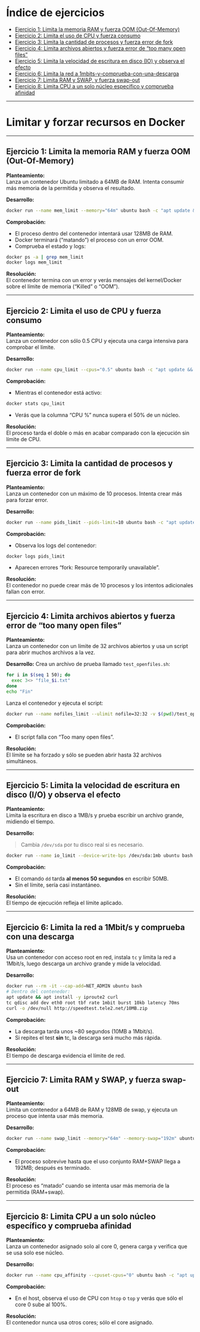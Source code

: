 # Índice de ejercicios

- [Ejercicio 1: Limita la memoria RAM y fuerza OOM (Out-Of-Memory)](#ejercicio-1-limita-la-memoria-ram-y-fuerza-oom-out-of-memory)
- [Ejercicio 2: Limita el uso de CPU y fuerza consumo](#ejercicio-2-limita-el-uso-de-cpu-y-fuerza-consumo)
- [Ejercicio 3: Limita la cantidad de procesos y fuerza error de fork](#ejercicio-3-limita-la-cantidad-de-procesos-y-fuerza-error-de-fork)
- [Ejercicio 4: Limita archivos abiertos y fuerza error de “too many open files”](#ejercicio-4-limita-archivos-abiertos-y-fuerza-error-de-too-many-open-files)
- [Ejercicio 5: Limita la velocidad de escritura en disco (IO) y observa el efecto](#ejercicio-5-limita-la-velocidad-de-escritura-en-disco-io-y-observa-el-efecto)
- [Ejercicio 6: Limita la red a 1mbits-y-comprueba-con-una-descarga](#ejercicio-6-limita-la-red-a-1mbits-y-comprueba-con-una-descarga)
- [Ejercicio 7: Limita RAM y SWAP, y fuerza swap-out](#ejercicio-7-limita-ram-y-swap-y-fuerza-swap-out)
- [Ejercicio 8: Limita CPU a un solo núcleo específico y comprueba afinidad](#ejercicio-8-limita-cpu-a-un-solo-núcleo-específico-y-comprueba-afinidad)

---



# Limitar y forzar recursos en Docker

---

## Ejercicio 1: Limita la memoria RAM y fuerza OOM (Out-Of-Memory)

**Planteamiento:**  
Lanza un contenedor Ubuntu limitado a 64MB de RAM. Intenta consumir más memoria de la permitida y observa el resultado.

**Desarrollo:**
```bash
docker run --name mem_limit --memory="64m" ubuntu bash -c "apt update && apt install -y stress && stress --vm 2 --vm-bytes 128M --timeout 10"
```

**Comprobación:**
- El proceso dentro del contenedor intentará usar 128MB de RAM.
- Docker terminará (“matando”) el proceso con un error OOM.
- Comprueba el estado y logs:
```bash
docker ps -a | grep mem_limit
docker logs mem_limit
```

**Resolución:**  
El contenedor termina con un error y verás mensajes del kernel/Docker sobre el límite de memoria (“Killed” o “OOM”).

---

## Ejercicio 2: Limita el uso de CPU y fuerza consumo

**Planteamiento:**  
Lanza un contenedor con sólo 0.5 CPU y ejecuta una carga intensiva para comprobar el límite.

**Desarrollo:**
```bash
docker run --name cpu_limit --cpus="0.5" ubuntu bash -c "apt update && apt install -y stress && stress --cpu 2 --timeout 10"
```

**Comprobación:**
- Mientras el contenedor está activo:
```bash
docker stats cpu_limit
```
- Verás que la columna “CPU %” nunca supera el 50% de un núcleo.

**Resolución:**  
El proceso tarda el doble o más en acabar comparado con la ejecución sin límite de CPU.

---

## Ejercicio 3: Limita la cantidad de procesos y fuerza error de fork

**Planteamiento:**  
Lanza un contenedor con un máximo de 10 procesos. Intenta crear más para forzar error.

**Desarrollo:**
```bash
docker run --name pids_limit --pids-limit=10 ubuntu bash -c "apt update && apt install -y stress && stress --fork 20 --timeout 10"
```

**Comprobación:**
- Observa los logs del contenedor:
```bash
docker logs pids_limit
```
- Aparecen errores “fork: Resource temporarily unavailable”.

**Resolución:**  
El contenedor no puede crear más de 10 procesos y los intentos adicionales fallan con error.

---

## Ejercicio 4: Limita archivos abiertos y fuerza error de “too many open files”

**Planteamiento:**  
Lanza un contenedor con un límite de 32 archivos abiertos y usa un script para abrir muchos archivos a la vez.

**Desarrollo:**
Crea un archivo de prueba llamado `test_openfiles.sh`:
```bash
for i in $(seq 1 50); do
  exec 3<> "file_$i.txt"
done
echo "Fin"
```
Lanza el contenedor y ejecuta el script:
```bash
docker run --name nofiles_limit --ulimit nofile=32:32 -v $(pwd)/test_openfiles.sh:/test.sh ubuntu bash -c "apt update && apt install -y bash && bash /test.sh"
```

**Comprobación:**
- El script falla con “Too many open files”.

**Resolución:**  
El límite se ha forzado y sólo se pueden abrir hasta 32 archivos simultáneos.

---

## Ejercicio 5: Limita la velocidad de escritura en disco (I/O) y observa el efecto

**Planteamiento:**  
Limita la escritura en disco a 1MB/s y prueba escribir un archivo grande, midiendo el tiempo.

**Desarrollo:**
> Cambia `/dev/sda` por tu disco real si es necesario.
```bash
docker run --name io_limit --device-write-bps /dev/sda:1mb ubuntu bash -c "dd if=/dev/zero of=/tmp/prueba_io bs=1M count=50 oflag=direct"
```

**Comprobación:**
- El comando `dd` tarda **al menos 50 segundos** en escribir 50MB.
- Sin el límite, sería casi instantáneo.

**Resolución:**  
El tiempo de ejecución refleja el límite aplicado.

---

## Ejercicio 6: Limita la red a 1Mbit/s y comprueba con una descarga

**Planteamiento:**  
Usa un contenedor con acceso root en red, instala `tc` y limita la red a 1Mbit/s, luego descarga un archivo grande y mide la velocidad.

**Desarrollo:**
```bash
docker run --rm -it --cap-add=NET_ADMIN ubuntu bash
# Dentro del contenedor:
apt update && apt install -y iproute2 curl
tc qdisc add dev eth0 root tbf rate 1mbit burst 10kb latency 70ms
curl -o /dev/null http://speedtest.tele2.net/10MB.zip
```

**Comprobación:**
- La descarga tarda unos ~80 segundos (10MB a 1Mbit/s).
- Si repites el test **sin** tc, la descarga será mucho más rápida.

**Resolución:**  
El tiempo de descarga evidencia el límite de red.

---

## Ejercicio 7: Limita RAM y SWAP, y fuerza swap-out

**Planteamiento:**  
Limita un contenedor a 64MB de RAM y 128MB de swap, y ejecuta un proceso que intenta usar más memoria.

**Desarrollo:**
```bash
docker run --name swap_limit --memory="64m" --memory-swap="192m" ubuntu bash -c "apt update && apt install -y stress && stress --vm 2 --vm-bytes 160M --timeout 10"
```

**Comprobación:**
- El proceso sobrevive hasta que el uso conjunto RAM+SWAP llega a 192MB; después es terminado.

**Resolución:**  
El proceso es “matado” cuando se intenta usar más memoria de la permitida (RAM+swap).

---

## Ejercicio 8: Limita CPU a un solo núcleo específico y comprueba afinidad

**Planteamiento:**  
Lanza un contenedor asignado solo al core 0, genera carga y verifica que se usa solo ese núcleo.

**Desarrollo:**
```bash
docker run --name cpu_affinity --cpuset-cpus="0" ubuntu bash -c "apt update && apt install -y stress && stress --cpu 1 --timeout 10"
```

**Comprobación:**
- En el host, observa el uso de CPU con `htop` o `top` y verás que sólo el core 0 sube al 100%.

**Resolución:**  
El contenedor nunca usa otros cores; sólo el core asignado.





